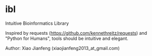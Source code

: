 ibl
===

Intuitive Bioinformatics Library

Inspired by requests (https://github.com/kennethreitz/requests) and "Python for Humans", tools should be intuitive and elegant.


Author: Xiao Jianfeng (xiaojianfeng2013_at_gmail.com)
